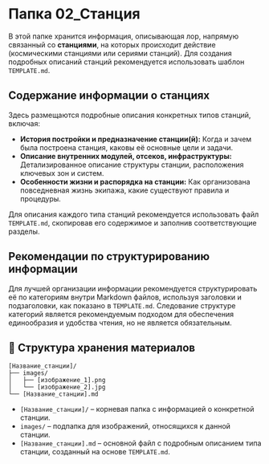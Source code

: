 # Папка 02_Станция

В этой папке хранится информация, описывающая лор, напрямую связанный со **станциями**, на которых происходит действие (космическими станциями или сериями станций). Для создания подробных описаний станций рекомендуется использовать шаблон `TEMPLATE.md`.

## Содержание информации о станциях

Здесь размещаются подробные описания конкретных типов станций, включая:

- **История постройки и предназначение станции(й):**  Когда и зачем была построена станция, каковы её основные цели и задачи.
- **Описание внутренних модулей, отсеков, инфраструктуры:** Детализированное описание структуры станции, расположения ключевых зон и систем.
- **Особенности жизни и распорядка на станции:**  Как организована повседневная жизнь экипажа, какие существуют правила и процедуры.

Для описания каждого типа станций рекомендуется использовать файл `TEMPLATE.md`, скопировав его содержимое и заполнив соответствующие разделы.

## Рекомендации по структурированию информации

Для лучшей организации информации рекомендуется структурировать её по категориям внутри Markdown файлов, используя заголовки и подзаголовки, как показано в `TEMPLATE.md`. Следование структуре категорий является рекомендуемым подходом для обеспечения единообразия и удобства чтения, но не является обязательным.

## 📁 Структура хранения материалов

```
[Название_станции]/
├── images/
│   ├── [изображение_1].png
│   └── [изображение_2].jpg
└── [Название_станции].md
```

- `[Название_станции]/` – корневая папка с информацией о конкретной станции.
- `images/` – подпапка для изображений, относящихся к данной станции.
- `[Название_станции].md` – основной файл с подробным описанием типа станции, созданный на основе `TEMPLATE.md`.

